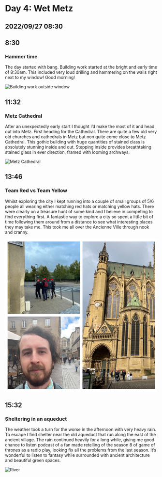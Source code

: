# Day 4: Wet Metz
## 2022/09/27 08:30

## 8:30
### Hammer time

The day started with bang. Building work started at the bright and early time of 8:30am. This included very loud drilling and hammering on the walls right next to my window! Good morning!

![Building work outside window](https://raw.githubusercontent.com/benknight135/thirty-knights/main/api/data/posts/day4/window-work.jpeg)

## 11:32
### Metz Cathedral

After an unexpectedly early start I thought I’d make the most of it and head out into Metz. First heading for the Cathedral. There are quite a few old very old churches and cathedrals in Metz but non quite come close to Metz Cathedral. This gothic building with huge quantities of stained class is absolutely stunning inside and out. Stepping inside provides breathtaking stained glass in ever direction, framed with looming archways.

![Metz Cathedral](https://raw.githubusercontent.com/benknight135/thirty-knights/main/api/data/posts/day4/metz-cathedral.jpeg)

## 13:46
### Team Red vs Team Yellow

Whilst exploring the city I kept running into a couple of small groups of 5/6 people all wearing either matching red hats or matching yellow hats. There were clearly on a treasure hunt of some kind and I believe in competing to find everything first. A fantastic way to explore a city so spent a little bit of time following them around from a distance to see what interesting places they may take me. This took me all over the Ancienne Ville through nook and cranny.

![People in red hats on treasure hunt](https://raw.githubusercontent.com/benknight135/thirty-knights/main/api/data/posts/day4/red-hats.jpeg)

## 15:32
### Sheltering in an aqueduct

The weather took a turn for the worse in the afternoon with very heavy rain. To escape I find shelter near the old aqueduct that run along the east of the ancient village. The rain continued heavily for a long while, giving me good chance to listen podcast of a fan made retelling of the season 8 of game of thrones as a radio play, looking fix all the problems from the last season. It’s wonderful to listen to fantasy while surrounded with ancient architecture and beautiful green spaces. 

![River](https://raw.githubusercontent.com/benknight135/thirty-knights/main/api/data/posts/day4/river.jpeg)